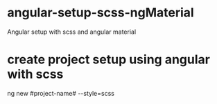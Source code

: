 # angular-setup-scss-ngMaterial
Angular setup with scss and angular material
# create project setup using angular with scss
ng new #project-name# --style=scss
